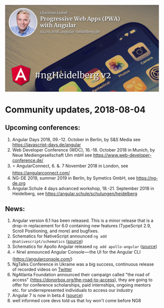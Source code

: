 ![ngHeidelbergv2.jpg](ngHeidelbergv2.jpg)

# Community updates, 2018-08-04

## Upcoming conferences:

1. Angular Days 2018, 09.-12. October in Berlin, by S&S Media see https://javascript-days.de/angular
1. Web Developer Conference (WDC), 16.-18. October 2018 in Munich, by Neue Mediengesellschaft Ulm mbH see https://www.web-developer-conference.de/
1. ⭐️ AngularConnect, 6. &. 7 November 2018 in London, see https://angularconnect.com/
1. NG-DE 2019, summer 2019 in Berlin, by Symetics GmbH, see https://ng-de.org 
1. Angular.Schule 4 days advanced workshop, 18.-21. September 2018 in Heidelberg, see https://angular.schule/schulungen/heidelberg 


## News:

1. Angular version 6.1 has been released.
   This is a minor release that is a drop-in replacement for 6.0 containing new features (TypeScript 2.9, Scroll Positioning, and more) and bugfixes.
1. Schematics for NativeScript announced `ng add @nativescript/schematics` ([source](https://blog.angular.io/apps-that-work-natively-on-the-web-and-mobile-9b26852495e7))
1. Schematics for Apollo Angular released `ng add apollo-angular` ([source](https://github.com/apollographql/apollo-angular/releases/tag/1.3.0))
1. ⭐️ Nrwl announced Angular Console — the UI for the Angular CLI (https://angularconsole.com/)
1. NgTalks Conference in Ukraine was a big success, continuous release of recorded videos on [Twitter](https://twitter.com/ngtalks_ua)
1. NgAtlanta Foundation announced their campaign called "the road of access" (https://donorbox.org/the-road-to-access), they are going to offer for conference scholarships, paid internships, ongoing mentors  etc. for underrepresented individuals to access our industry
1. Angular 7 is now in beta.4 ([source](https://github.com/angular/angular/blob/master/CHANGELOG.md#700-beta4-2018-08-29))
1. well informed core devs told us that Ivy won't come before NG8

